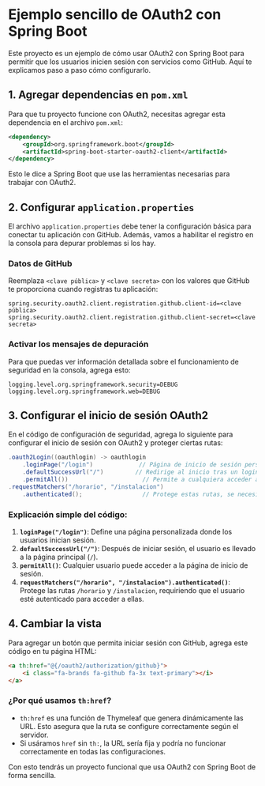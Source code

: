 # Ejemplo sencillo de OAuth2 con Spring Boot

Este proyecto es un ejemplo de cómo usar OAuth2 con Spring Boot para permitir que los usuarios inicien sesión con servicios como GitHub. Aquí te explicamos paso a paso cómo configurarlo.

## 1. Agregar dependencias en `pom.xml`

Para que tu proyecto funcione con OAuth2, necesitas agregar esta dependencia en el archivo `pom.xml`:

```xml
<dependency>
    <groupId>org.springframework.boot</groupId>
    <artifactId>spring-boot-starter-oauth2-client</artifactId>
</dependency>
```

Esto le dice a Spring Boot que use las herramientas necesarias para trabajar con OAuth2.

## 2. Configurar `application.properties`

El archivo `application.properties` debe tener la configuración básica para conectar tu aplicación con GitHub. Además, vamos a habilitar el registro en la consola para depurar problemas si los hay.

### Datos de GitHub

Reemplaza `<clave pública>` y `<clave secreta>` con los valores que GitHub te proporciona cuando registras tu aplicación:

```properties
spring.security.oauth2.client.registration.github.client-id=<clave pública>
spring.security.oauth2.client.registration.github.client-secret=<clave secreta>
```

### Activar los mensajes de depuración

Para que puedas ver información detallada sobre el funcionamiento de seguridad en la consola, agrega esto:

```properties
logging.level.org.springframework.security=DEBUG
logging.level.org.springframework.web=DEBUG
```

## 3. Configurar el inicio de sesión OAuth2

En el código de configuración de seguridad, agrega lo siguiente para configurar el inicio de sesión con OAuth2 y proteger ciertas rutas:

```java
.oauth2Login((oauthlogin) -> oauthlogin
    .loginPage("/login")             // Página de inicio de sesión personalizada
    .defaultSuccessUrl("/")         // Redirige al inicio tras un login exitoso
    .permitAll())                     // Permite a cualquiera acceder a la página de login
.requestMatchers("/horario", "/instalacion")
    .authenticated();                 // Protege estas rutas, se necesita iniciar sesión
```

### Explicación simple del código:

1. **`loginPage("/login")`**: Define una página personalizada donde los usuarios inician sesión.
2. **`defaultSuccessUrl("/")`**: Después de iniciar sesión, el usuario es llevado a la página principal (`/`).
3. **`permitAll()`**: Cualquier usuario puede acceder a la página de inicio de sesión.
4. **`requestMatchers("/horario", "/instalacion").authenticated()`**: Protege las rutas `/horario` y `/instalacion`, requiriendo que el usuario esté autenticado para acceder a ellas.

## 4. Cambiar la vista

Para agregar un botón que permita iniciar sesión con GitHub, agrega este código en tu página HTML:

```html
<a th:href="@{/oauth2/authorization/github}">
    <i class="fa-brands fa-github fa-3x text-primary"></i>
</a>
```

### ¿Por qué usamos `th:href`?

- `th:href` es una función de Thymeleaf que genera dinámicamente las URL. Esto asegura que la ruta se configure correctamente según el servidor.
- Si usáramos `href` sin `th:`, la URL sería fija y podría no funcionar correctamente en todas las configuraciones.

Con esto tendrás un proyecto funcional que usa OAuth2 con Spring Boot de forma sencilla.

